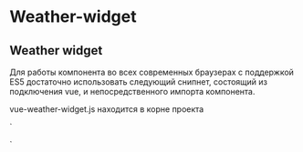 # Weather-widget
## Weather widget

Для работы компонента во всех современных браузерах с поддержкой ES5 достаточно использовать следующий снипнет, состоящий из подключения vue, и непосредственного импорта компонента.

vue-weather-widget.js находится в корне проекта

`<script src="https://unpkg.com/vue"></script>
<script src="vue-weather-widget.js"></script>
<vue-weather-widget></vue-weather-widget>`

